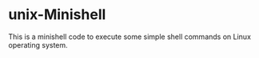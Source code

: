 # unix-Minishell
This is a minishell code to execute some simple shell commands on Linux operating system. 
